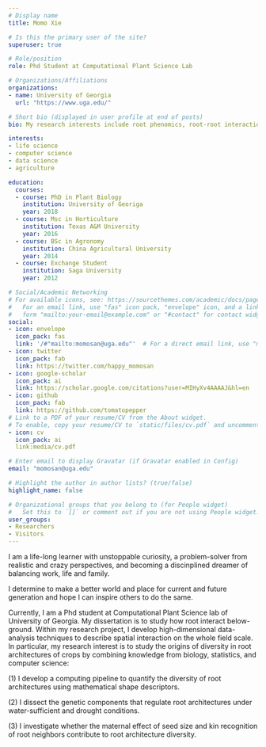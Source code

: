 ```yaml
---
# Display name
title: Momo Xie 

# Is this the primary user of the site?
superuser: true

# Role/position
role: Phd Student at Computational Plant Science Lab

# Organizations/Affiliations
organizations:
- name: University of Georgia 
  url: "https://www.uga.edu/"

# Short bio (displayed in user profile at end of posts)
bio: My research interests include root phenomics, root-root interaction, root genetics and general plant biology

interests:
- life science 
- computer science 
- data science 
- agriculture 

education:
  courses:
  - course: PhD in Plant Biology
    institution: University of Georiga
    year: 2018
  - course: Msc in Horticulture 
    institution: Texas A&M University 
    year: 2016
  - course: BSc in Agronomy
    institution: China Agricultural University
    year: 2014
  - course: Exchange Student 
    institution: Saga University 
    year: 2012

# Social/Academic Networking
# For available icons, see: https://sourcethemes.com/academic/docs/page-builder/#icons
#   For an email link, use "fas" icon pack, "envelope" icon, and a link in the
#   form "mailto:your-email@example.com" or "#contact" for contact widget.
social:
- icon: envelope
  icon_pack: fas
  link: '/#"mailto:momosan@uga.edu"'  # For a direct email link, use "mailto:test@example.org".
- icon: twitter
  icon_pack: fab
  link: https://twitter.com/happy_momosan
- icon: google-scholar
  icon_pack: ai
  link: https://scholar.google.com/citations?user=MIHyXv4AAAAJ&hl=en
- icon: github
  icon_pack: fab
  link: https://github.com/tomatopepper
# Link to a PDF of your resume/CV from the About widget.
# To enable, copy your resume/CV to `static/files/cv.pdf` and uncomment the lines below.
- icon: cv
  icon_pack: ai
  link:media/cv.pdf

# Enter email to display Gravatar (if Gravatar enabled in Config)
email: "momosan@uga.edu"

# Highlight the author in author lists? (true/false)
highlight_name: false

# Organizational groups that you belong to (for People widget)
#   Set this to `[]` or comment out if you are not using People widget.
user_groups:
- Researchers
- Visitors
---
```


I am a life-long learner with unstoppable curiosity, a problem-solver from realistic and crazy perspectives, and becoming a discinplined dreamer of balancing work, life and family.

I determine to make a better world and place for current and future generation and hope I can inspire others to do the same.

Currently, I am a Phd student at Computational Plant Science lab of University of Georgia. My dissertation is to study how root interact below-ground. Within my research project, I develop high-dimensional data-analysis techniques to describe spatial interaction on the whole field scale. In particular, my research interest is to study the origins of diversity in root architectures of crops by combining knowledge from biology, statistics, and computer science:

(1) I develop a computing pipeline to quantify the diversity of root architectures using mathematical shape descriptors.

(2) I dissect the genetic components that regulate root architectures under water-sufficient and drought conditions.

(3) I investigate whether the maternal effect of seed size and kin recognition of root neighbors contribute to root architecture diversity.
